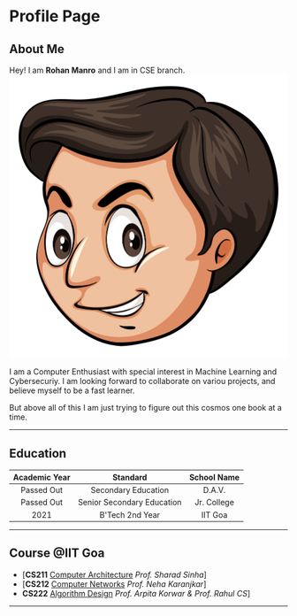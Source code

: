 # Profile Page

## About Me

Hey! I am **Rohan Manro** and I am in CSE branch. 
![My picture](./2104228.jpg)

I am a Computer Enthusiast with special interest in Machine Learning and Cybersecuriy. I am looking forward to collaborate on variou projects, and believe myself to be a fast learner.

But above all of this I am just trying to figure out this cosmos one book at a time.

---

## Education

| Academic Year | Standard | School Name |
| :----: | :----: | :----: |
| Passed Out | Secondary Education | D.A.V. |
| Passed Out | Senior Secondary Education | Jr. College |
| 2021 | B'Tech 2nd Year | IIT Goa |

---

## Course @IIT Goa

- [**CS211** [Computer Architecture](https://iitgoa.ac.in/computer-science-about/) *Prof. Sharad Sinha*]
- [**CS212** [Computer Networks](https://iitgoa.ac.in/computer-science-about/) *Prof. Neha Karanjkar*]
- **CS222** [Algorithm Design](https://iitgoa.ac.in/computer-science-about/) *Prof. Arpita Korwar & Prof. Rahul CS*]

---

